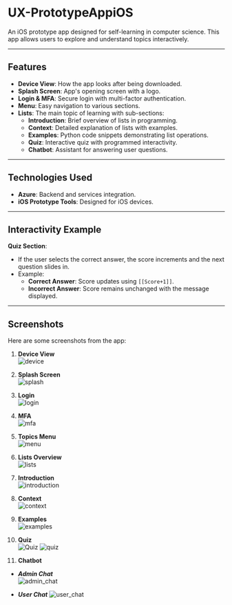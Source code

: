 # UX-PrototypeAppiOS

An iOS prototype app designed for self-learning in computer science. This app allows users to explore and understand topics interactively.

---

## Features
- **Device View**: How the app looks after being downloaded.
- **Splash Screen**: App's opening screen with a logo.
- **Login & MFA**: Secure login with multi-factor authentication.
- **Menu**: Easy navigation to various sections.
- **Lists**: The main topic of learning with sub-sections:
  - **Introduction**: Brief overview of lists in programming.
  - **Context**: Detailed explanation of lists with examples.
  - **Examples**: Python code snippets demonstrating list operations.
  - **Quiz**: Interactive quiz with programmed interactivity.
  - **Chatbot**: Assistant for answering user questions.

---

## Technologies Used
- **Azure**: Backend and services integration.
- **iOS Prototype Tools**: Designed for iOS devices.

---

## Interactivity Example
**Quiz Section**:
- If the user selects the correct answer, the score increments and the next question slides in.
- Example:
  - **Correct Answer**: Score updates using `[[Score+1]]`.
  - **Incorrect Answer**: Score remains unchanged with the message displayed.

---

## Screenshots
Here are some screenshots from the app:

1. **Device View**  
![device](https://github.com/user-attachments/assets/f741a97e-0dab-4633-a062-5cf0ac37467e)

2. **Splash Screen**  
![splash](https://github.com/user-attachments/assets/26fe47f2-dcc9-4393-b54b-d83f9edb6945)

3. **Login**  
![login](https://github.com/user-attachments/assets/0c1b51dd-823b-47e7-b439-09d7a8b2ccc2)

4. **MFA**  
![mfa](https://github.com/user-attachments/assets/683ca92a-4c72-44fc-892d-eec01450a336)

5. **Topics Menu**  
![menu](https://github.com/user-attachments/assets/54477d23-40a6-4b53-aeed-54ce2a7854c3)

6. **Lists Overview**  
![lists](https://github.com/user-attachments/assets/e336bc03-5e92-4ab8-9c36-a8936cd39d22)

7. **Introduction**  
![introduction](https://github.com/user-attachments/assets/8cc4853d-ca8a-4b17-8228-8c6963fda2b1)

8. **Context**  
![context](https://github.com/user-attachments/assets/99632445-576a-4cd2-a73a-a0ae67f14c9b)

9. **Examples**  
![examples](https://github.com/user-attachments/assets/3356ec5f-ea85-48f9-aea4-7d0503345aef)

10. **Quiz**  
    ![Quiz](assets/quiz.png)
![quiz](https://github.com/user-attachments/assets/03c9a0a7-6a8f-429c-a1a0-c9effc6cd8dc)

11. **Chatbot**
   - ***Admin Chat***  
![admin_chat](https://github.com/user-attachments/assets/d4b953fe-f294-4902-8dfc-59b1aaa86459)

   - ***User Chat***
![user_chat](https://github.com/user-attachments/assets/74e616e8-7122-43aa-9c98-70c55ea7e8d3)

